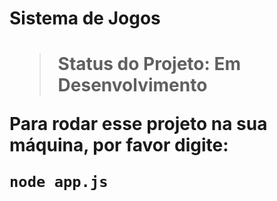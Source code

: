 <h1>Sistema de Jogos<h1>

> Status do Projeto: Em Desenvolvimento

Para rodar esse projeto na sua máquina, por favor digite:

```
node app.js
```
